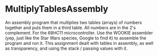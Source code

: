 # MultiplyTablesAssembly
An assembly program that multiplies two tables (arrays) of numbers together and puts them in a third table. All numbers are in the 2's complement. For the 68HC11 microcontroller. Use the WOOKIE assembler (yep, just like the Star Wars species, Google to find it) to assemble the program and run it. This assignment dealt with tables in assembly, as well as transparency, and using the stack / passing values with it. 
